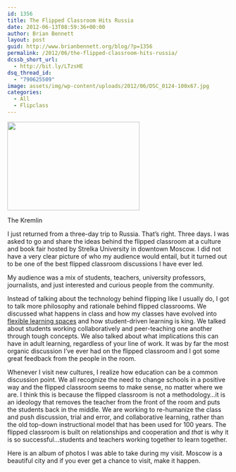```yaml
---
id: 1356
title: The Flipped Classroom Hits Russia
date: 2012-06-13T08:59:36+00:00
author: Brian Bennett
layout: post
guid: http://www.brianbennett.org/blog/?p=1356
permalink: /2012/06/the-flipped-classroom-hits-russia/
dcssb_short_url:
  - http://bit.ly/LTzsHE
dsq_thread_id:
  - "790625509"
image: assets/img/wp-content/uploads/2012/06/DSC_0124-100x67.jpg
categories:
  - All
  - Flipclass
---
```

<div id="attachment_1360" style="max-width: 310px" class="wp-caption alignleft">
  <a href="http://blog.ohheybrian.com/wp-content/uploads/2012/06/DSC_0124.jpg"><img class="size-medium wp-image-1360" title="The Kremlin" src="http://blog.ohheybrian.com/wp-content/uploads/2012/06/DSC_0124-300x201.jpg" alt="" width="300" height="201" srcset="https://blog.ohheybrian.com/wp-content/uploads/2012/06/DSC_0124-300x201.jpg 300w, https://blog.ohheybrian.com/wp-content/uploads/2012/06/DSC_0124-1024x687.jpg 1024w, https://blog.ohheybrian.com/wp-content/uploads/2012/06/DSC_0124-100x67.jpg 100w" sizes="(max-width: 300px) 100vw, 300px" /></a>

  <p class="wp-caption-text">
    The Kremlin
  </p>
</div>

I just returned from a three-day trip to Russia. That&#8217;s right. Three days. I was asked to go and share the ideas behind the flipped classroom at a culture and book fair hosted by Strelka University in downtown Moscow. I did not have a very clear picture of who my audience would entail, but it turned out to be one of the best flipped classroom discussions I have ever led.

My audience was a mix of students, teachers, university professors, journalists, and just interested and curious people from the community.

Instead of talking about the technology behind flipping like I usually do, I got to talk more philosophy and rationale behind flipped classrooms. We discussed what happens in class and how my classes have evolved into [flexible learning spaces](http://blog.ohheybrian.com/redesigning-learning-in-a-flipped-classroom) and how student-driven learning is king. We talked about students working collaboratively and peer-teaching one another through tough concepts. We also talked about what implications this can have in adult learning, regardless of your line of work. It was by far the most organic discussion I&#8217;ve ever had on the flipped classroom and I got some great feedback from the people in the room.

Whenever I visit new cultures, I realize how education can be a common discussion point. We all recognize the need to change schools in a positive way and the flipped classroom seems to make sense, no matter where we are. I think this is because the flipped classroom is not a methodology&#8230;it is an ideology that removes the teacher from the front of the room and puts the students back in the middle. We are working to re-humanize the class and push discussion, trial and error, and collaborative learning, rather than the old top-down instructional model that has been used for 100 years. The flipped classroom is built on relationships and cooperation and _that_ is why it is so successful&#8230;students and teachers working together to learn together.

Here is an album of photos I was able to take during my visit. Moscow is a beautiful city and if you ever get a chance to visit, make it happen.
